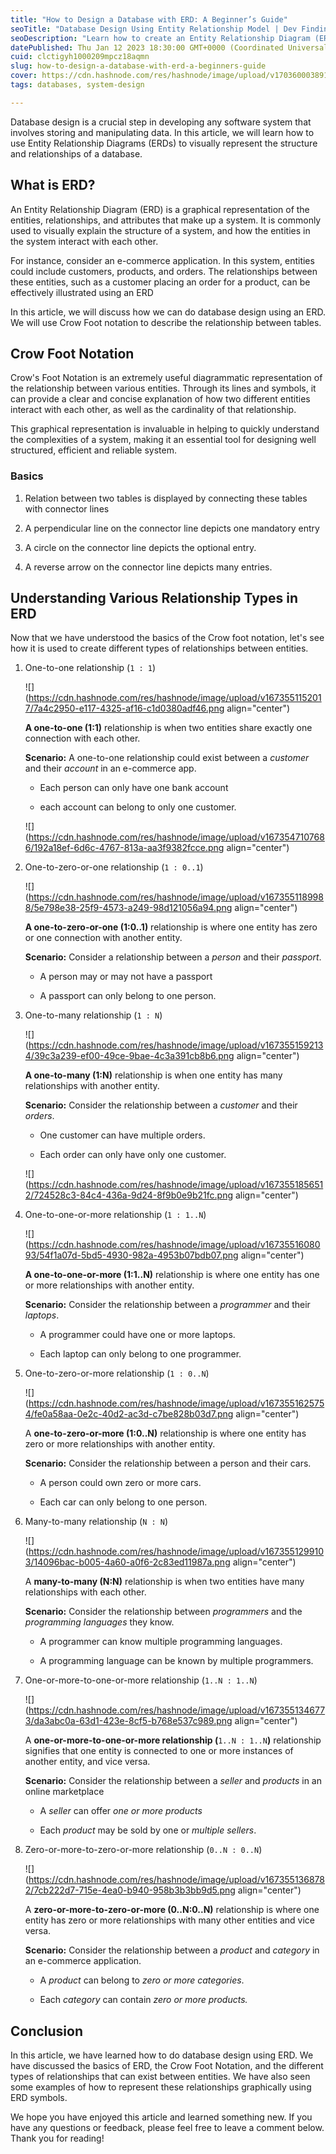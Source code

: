 ```yaml
---
title: "How to Design a Database with ERD: A Beginner’s Guide"
seoTitle: "Database Design Using Entity Relationship Model | Dev Findings"
seoDescription: "Learn how to create an Entity Relationship Diagram (ERD) to visually explain the structure of a system and how the entities in the system interact with each"
datePublished: Thu Jan 12 2023 18:30:00 GMT+0000 (Coordinated Universal Time)
cuid: clctigyh1000209mpcz18aqmn
slug: how-to-design-a-database-with-erd-a-beginners-guide
cover: https://cdn.hashnode.com/res/hashnode/image/upload/v1703600038910/3de55e38-7225-48c5-b272-918cdd9daa10.png
tags: databases, system-design

---
```


Database design is a crucial step in developing any software system that involves storing and manipulating data. In this article, we will learn how to use Entity Relationship Diagrams (ERDs) to visually represent the structure and relationships of a database.

## What is ERD?

An Entity Relationship Diagram (ERD) is a graphical representation of the entities, relationships, and attributes that make up a system. It is commonly used to visually explain the structure of a system, and how the entities in the system interact with each other.

For instance, consider an e-commerce application. In this system, entities could include customers, products, and orders. The relationships between these entities, such as a customer placing an order for a product, can be effectively illustrated using an ERD

In this article, we will discuss how we can do database design using an ERD. We will use Crow Foot notation to describe the relationship between tables.

## Crow Foot Notation

Crow's Foot Notation is an extremely useful diagrammatic representation of the relationship between various entities. Through its lines and symbols, it can provide a clear and concise explanation of how two different entities interact with each other, as well as the cardinality of that relationship.

This graphical representation is invaluable in helping to quickly understand the complexities of a system, making it an essential tool for designing well structured, efficient and reliable system.

### Basics

1. Relation between two tables is displayed by connecting these tables with connector lines
    
2. A perpendicular line on the connector line depicts one mandatory entry
    
3. A circle on the connector line depicts the optional entry.
    
4. A reverse arrow on the connector line depicts many entries.
    

## Understanding Various Relationship Types in ERD

Now that we have understood the basics of the Crow foot notation, let's see how it is used to create different types of relationships between entities.

1. One-to-one relationship (`1 : 1`)
    
    ![](https://cdn.hashnode.com/res/hashnode/image/upload/v1673551152017/7a4c2950-e117-4325-af16-c1d0380adf46.png align="center")
    
    **A one-to-one (1:1)** relationship is when two entities share exactly one connection with each other.
    
    **Scenario:** A one-to-one relationship could exist between a *customer* and their *account* in an e-commerce app.
    
    * Each person can only have one bank account
        
    * each account can belong to only one customer.
        
    
    ![](https://cdn.hashnode.com/res/hashnode/image/upload/v1673547107686/192a18ef-6d6c-4767-813a-aa3f9382fcce.png align="center")
    
2. One-to-zero-or-one relationship (`1 : 0..1`)
    
    ![](https://cdn.hashnode.com/res/hashnode/image/upload/v1673551189988/5e798e38-25f9-4573-a249-98d121056a94.png align="center")
    
    **A one-to-zero-or-one (1:0..1)** relationship is where one entity has zero or one connection with another entity.
    
    **Scenario:** Consider a relationship between a *person* and their *passport*.
    
    * A person may or may not have a passport
        
    * A passport can only belong to one person.
        
3. One-to-many relationship (`1 : N`)
    
    ![](https://cdn.hashnode.com/res/hashnode/image/upload/v1673551592134/39c3a239-ef00-49ce-9bae-4c3a391cb8b6.png align="center")
    
    **A one-to-many (1:N)** relationship is when one entity has many relationships with another entity.
    
    **Scenario:** Consider the relationship between a *customer* and their *orders*.
    
    * One customer can have multiple orders.
        
    * Each order can only have only one customer.
        
    
    ![](https://cdn.hashnode.com/res/hashnode/image/upload/v1673551856512/724528c3-84c4-436a-9d24-8f9b0e9b21fc.png align="center")
    
4. One-to-one-or-more relationship (`1 : 1..N`)
    
    ![](https://cdn.hashnode.com/res/hashnode/image/upload/v1673551608093/54f1a07d-5bd5-4930-982a-4953b07bdb07.png align="center")
    
    **A one-to-one-or-more (1:1..N)** relationship is where one entity has one or more relationships with another entity.
    
    **Scenario:** Consider the relationship between a *programmer* and their *laptops*.
    
    * A programmer could have one or more laptops.
        
    * Each laptop can only belong to one programmer.
        
5. One-to-zero-or-more relationship (`1 : 0..N`)
    
    ![](https://cdn.hashnode.com/res/hashnode/image/upload/v1673551625754/fe0a58aa-0e2c-40d2-ac3d-c7be828b03d7.png align="center")
    
    A **one-to-zero-or-more (1:0..N)** relationship is where one entity has zero or more relationships with another entity.
    
    **Scenario:** Consider the relationship between a person and their cars.
    
    * A person could own zero or more cars.
        
    * Each car can only belong to one person.
        
6. Many-to-many relationship (`N : N`)
    
    ![](https://cdn.hashnode.com/res/hashnode/image/upload/v1673551299103/14096bac-b005-4a60-a0f6-2c83ed11987a.png align="center")
    
    A **many-to-many (N:N)** relationship is when two entities have many relationships with each other.
    
    **Scenario:** Consider the relationship between *programmers* and the *programming languages* they know.
    
    * A programmer can know multiple programming languages.
        
    * A programming language can be known by multiple programmers.
        
7. One-or-more-to-one-or-more relationship (`1..N : 1..N`)
    
    ![](https://cdn.hashnode.com/res/hashnode/image/upload/v1673551346773/da3abc0a-63d1-423e-8cf5-b768e537c989.png align="center")
    
    A **one-or-more-to-one-or-more relationship (**`1..N : 1..N`**)** relationship signifies that one entity is connected to one or more instances of another entity, and vice versa.
    
    **Scenario:** Consider the relationship between a *seller* and *products* in an online marketplace
    
    * A *seller* can offer *one or more products*
        
    * Each *product* may be sold by one or *multiple sellers*.
        
8. Zero-or-more-to-zero-or-more relationship (`0..N : 0..N`)
    
    ![](https://cdn.hashnode.com/res/hashnode/image/upload/v1673551368782/7cb222d7-715e-4ea0-b940-958b3b3bb9d5.png align="center")
    
    A **zero-or-more-to-zero-or-more (0..N:0..N)** relationship is where one entity has zero or more relationships with many other entities and vice versa.
    
    **Scenario:** Consider the relationship between a *product* and *category* in an e-commerce application.
    
    * A *product* can belong to *zero or more categories*.
        
    * Each *category* can contain *zero or more products.*
        

## Conclusion

In this article, we have learned how to do database design using ERD. We have discussed the basics of ERD, the Crow Foot Notation, and the different types of relationships that can exist between entities. We have also seen some examples of how to represent these relationships graphically using ERD symbols.

We hope you have enjoyed this article and learned something new. If you have any questions or feedback, please feel free to leave a comment below. Thank you for reading!